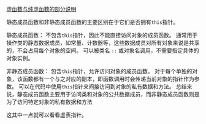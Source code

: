 [虚函数与纯虚函数的部分说明](https://zhuanlan.zhihu.com/p/506896264)

静态成员函数和非静态成员函数的主要区别在于它们是否拥有`this`指针。

静态成员函数：
不包含`this`指针，因此不能直接访问对象的成员函数。
通常用于操作类的静态数据成员，如常量、计数器等，这些数据成员对所有对象来说是共享的，不会占用每个对象的空间。
可以被类名 `::` 或对象名调用，不需要指定具体的对象实例。

非静态成员函数：
包含`this`指针，允许访问对象的成员函数。
对于每个单独的对象，该函数都有一个与之对应的副本，即函数调用时会传递当前对象的指针作为参数。
可以在代码中使用`this`指针来间接访问到对象的私有数据和方法。
总结来说，静态成员函数主要用于访问类和对象的公共数据成员，而非静态成员函数则是为了访问特定对象的私有数据和方法

这其中一点就可以看看虚表指针。




